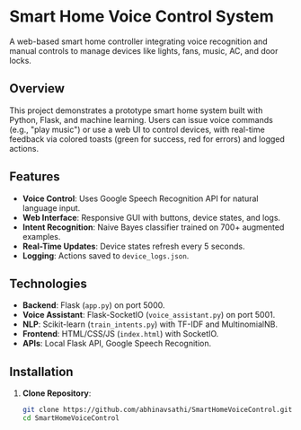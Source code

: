 # Smart Home Voice Control System

A web-based smart home controller integrating voice recognition and manual controls to manage devices like lights, fans, music, AC, and door locks.

## Overview
This project demonstrates a prototype smart home system built with Python, Flask, and machine learning. Users can issue voice commands (e.g., "play music") or use a web UI to control devices, with real-time feedback via colored toasts (green for success, red for errors) and logged actions.

## Features
- **Voice Control**: Uses Google Speech Recognition API for natural language input.
- **Web Interface**: Responsive GUI with buttons, device states, and logs.
- **Intent Recognition**: Naive Bayes classifier trained on 700+ augmented examples.
- **Real-Time Updates**: Device states refresh every 5 seconds.
- **Logging**: Actions saved to `device_logs.json`.

## Technologies
- **Backend**: Flask (`app.py`) on port 5000.
- **Voice Assistant**: Flask-SocketIO (`voice_assistant.py`) on port 5001.
- **NLP**: Scikit-learn (`train_intents.py`) with TF-IDF and MultinomialNB.
- **Frontend**: HTML/CSS/JS (`index.html`) with SocketIO.
- **APIs**: Local Flask API, Google Speech Recognition.

## Installation
1. **Clone Repository**:
   ```bash
   git clone https://github.com/abhinavsathi/SmartHomeVoiceControl.git
   cd SmartHomeVoiceControl
